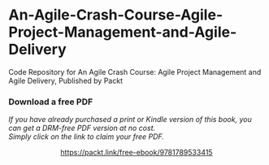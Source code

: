 # An-Agile-Crash-Course-Agile-Project-Management-and-Agile-Delivery
Code Repository for An Agile Crash Course: Agile Project Management and Agile Delivery, Published by Packt
### Download a free PDF

 <i>If you have already purchased a print or Kindle version of this book, you can get a DRM-free PDF version at no cost.<br>Simply click on the link to claim your free PDF.</i>
<p align="center"> <a href="https://packt.link/free-ebook/9781789533415">https://packt.link/free-ebook/9781789533415 </a> </p>